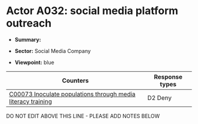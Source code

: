 # Actor A032: social media platform outreach 

* **Summary:** 

* **Sector:** Social Media Company

* **Viewpoint:** blue


| Counters | Response types |
| -------- | -------------- |
| [C00073 Inoculate populations through media literacy training](../counters/C00073.md) | D2 Deny |


DO NOT EDIT ABOVE THIS LINE - PLEASE ADD NOTES BELOW